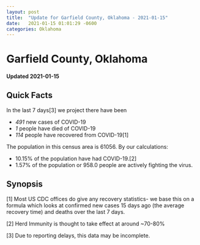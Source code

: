 ```yaml
---
layout: post
title:  "Update for Garfield County, Oklahoma - 2021-01-15"
date:   2021-01-15 01:01:29 -0600
categories: Oklahoma
---
```


# Garfield County, Oklahoma
#### Updated 2021-01-15

## Quick Facts

In the last 7 days[3] we project there have been
- *491* new cases of COVID-19
- *1* people have died of COVID-19
- *114* people have recovered from COVID-19[1]

The population in this census area is 61056. By our calculations:
- 10.15% of the population have had COVID-19.[2]
- 1.57% of the population or 958.0 people are actively fighting the virus.

## Synopsis




[1] Most US CDC offices do give any recovery statistics- we base this on a formula which looks at confirmed new cases
15 days ago (the average recovery time) and deaths over the last 7 days.

[2] Herd Immunity is thought to take effect at around ~70-80%

[3] Due to reporting delays, this data may be incomplete.
 
    